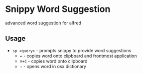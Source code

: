 Snippy Word Suggestion
======================

advanced word suggestion for alfred

Usage
-----
- `sp <query>` - prompts snippy to provide word suggestions
    - `↩` - copies word onto clipboard and frontmost application
    - `⌘+C` - copies word onto clipboard
    - `⇧` - opens word in osx dictionary